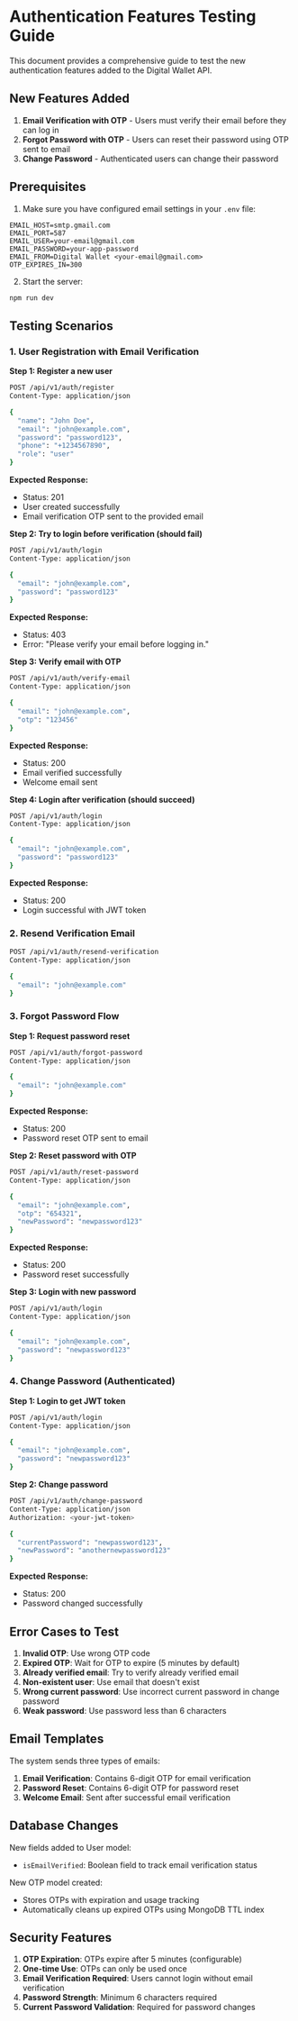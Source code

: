 # Authentication Features Testing Guide

This document provides a comprehensive guide to test the new authentication features added to the Digital Wallet API.

## New Features Added

1. **Email Verification with OTP** - Users must verify their email before they can log in
2. **Forgot Password with OTP** - Users can reset their password using OTP sent to email
3. **Change Password** - Authenticated users can change their password

## Prerequisites

1. Make sure you have configured email settings in your `.env` file:
```env
EMAIL_HOST=smtp.gmail.com
EMAIL_PORT=587
EMAIL_USER=your-email@gmail.com
EMAIL_PASSWORD=your-app-password
EMAIL_FROM=Digital Wallet <your-email@gmail.com>
OTP_EXPIRES_IN=300
```

2. Start the server:
```bash
npm run dev
```

## Testing Scenarios

### 1. User Registration with Email Verification

**Step 1: Register a new user**
```bash
POST /api/v1/auth/register
Content-Type: application/json

{
  "name": "John Doe",
  "email": "john@example.com",
  "password": "password123",
  "phone": "+1234567890",
  "role": "user"
}
```

**Expected Response:**
- Status: 201
- User created successfully
- Email verification OTP sent to the provided email

**Step 2: Try to login before verification (should fail)**
```bash
POST /api/v1/auth/login
Content-Type: application/json

{
  "email": "john@example.com",
  "password": "password123"
}
```

**Expected Response:**
- Status: 403
- Error: "Please verify your email before logging in."

**Step 3: Verify email with OTP**
```bash
POST /api/v1/auth/verify-email
Content-Type: application/json

{
  "email": "john@example.com",
  "otp": "123456"
}
```

**Expected Response:**
- Status: 200
- Email verified successfully
- Welcome email sent

**Step 4: Login after verification (should succeed)**
```bash
POST /api/v1/auth/login
Content-Type: application/json

{
  "email": "john@example.com",
  "password": "password123"
}
```

**Expected Response:**
- Status: 200
- Login successful with JWT token

### 2. Resend Verification Email

```bash
POST /api/v1/auth/resend-verification
Content-Type: application/json

{
  "email": "john@example.com"
}
```

### 3. Forgot Password Flow

**Step 1: Request password reset**
```bash
POST /api/v1/auth/forgot-password
Content-Type: application/json

{
  "email": "john@example.com"
}
```

**Expected Response:**
- Status: 200
- Password reset OTP sent to email

**Step 2: Reset password with OTP**
```bash
POST /api/v1/auth/reset-password
Content-Type: application/json

{
  "email": "john@example.com",
  "otp": "654321",
  "newPassword": "newpassword123"
}
```

**Expected Response:**
- Status: 200
- Password reset successfully

**Step 3: Login with new password**
```bash
POST /api/v1/auth/login
Content-Type: application/json

{
  "email": "john@example.com",
  "password": "newpassword123"
}
```

### 4. Change Password (Authenticated)

**Step 1: Login to get JWT token**
```bash
POST /api/v1/auth/login
Content-Type: application/json

{
  "email": "john@example.com",
  "password": "newpassword123"
}
```

**Step 2: Change password**
```bash
POST /api/v1/auth/change-password
Content-Type: application/json
Authorization: <your-jwt-token>

{
  "currentPassword": "newpassword123",
  "newPassword": "anothernewpassword123"
}
```

**Expected Response:**
- Status: 200
- Password changed successfully

## Error Cases to Test

1. **Invalid OTP**: Use wrong OTP code
2. **Expired OTP**: Wait for OTP to expire (5 minutes by default)
3. **Already verified email**: Try to verify already verified email
4. **Non-existent user**: Use email that doesn't exist
5. **Wrong current password**: Use incorrect current password in change password
6. **Weak password**: Use password less than 6 characters

## Email Templates

The system sends three types of emails:

1. **Email Verification**: Contains 6-digit OTP for email verification
2. **Password Reset**: Contains 6-digit OTP for password reset
3. **Welcome Email**: Sent after successful email verification

## Database Changes

New fields added to User model:
- `isEmailVerified`: Boolean field to track email verification status

New OTP model created:
- Stores OTPs with expiration and usage tracking
- Automatically cleans up expired OTPs using MongoDB TTL index

## Security Features

1. **OTP Expiration**: OTPs expire after 5 minutes (configurable)
2. **One-time Use**: OTPs can only be used once
3. **Email Verification Required**: Users cannot login without email verification
4. **Password Strength**: Minimum 6 characters required
5. **Current Password Validation**: Required for password changes

